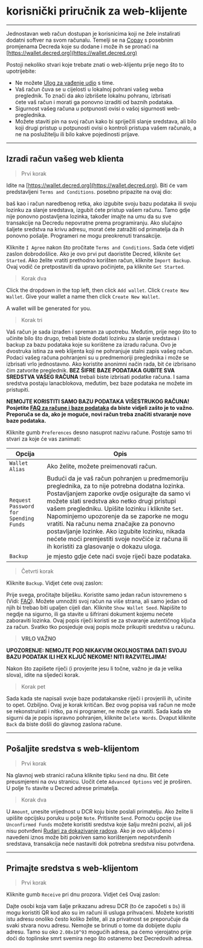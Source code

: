 # <i class="fa fa-firefox"></i> korisnički priručnik za web-klijente

---

Jednostavan web račun dostupan je korisnicima koji ne žele instalirati dodatni softver na svom računalu. Temelji se na
[Copay](https://github.com/bitpay/copay) s posebnim promjenama Decreda koje su dodane i može ih se pronaći na
[https://wallet.decred.org](https://wallet.decred.org)

Postoji nekoliko stvari koje trebate znati o web-klijentu prije nego što to upotrijebite:

* Ne možete
  [Ulog za vađenje udio](/mining/proof-of-stake.md)
  s time.
* Vaš račun čuva se u cijelosti u lokalnoj pohrani vašeg weba         
  preglednik. To znači da ako izbrišete lokalnu pohranu,  izbrisati    
  ćete vaš račun i morati ga ponovno izraditi od baznih podataka.
* Sigurnost vašeg računa u potpunosti ovisi o vašoj sigurnosti web-   
  preglednika.
* Možete staviti pin na svoj račun kako bi spriječili slanje sredstava,
  ali bilo koji drugi pristup u potpunosti ovisi o kontroli pristupa
  vašem računalo, a ne na poslužitelju ili bilo kakve pojedinosti prijave.

---

## <i class="fa fa-plus-circle"></i> Izradi račun vašeg web klienta

> Prvi korak

Idite na [https://wallet.decred.org](https://wallet.decred.org).  Biti će
vam predstavljeni `Terms and Conditions`. posebno pripazite na ovaj dio:

baš kao i račun naredbenog retka, ako izgubite svoju bazu podataka ili svoju lozinku za slanje sredstava, izgubit ćete pristup vašem računu. Tamo gdje nije ponovno postavljena lozinka, također imajte na umu da su sve transakcije na Decredu nepovratne prema programiranju. Ako slučajno šaljete sredstva na krivu adresu, morat ćete zatražiti od primatelja da ih ponovno pošalje. Programeri ne mogu preokrenuti transakcije.

Kliknite `I Agree` nakon što pročitate `Terms and Conditions`. Sada ćete vidjeti zaslon dobrodošlice. Ako je ovo prvi put daoristite Decred, kliknite `Get Started`. Ako želite vratiti prethodno korišten račun, kliknite `Import Backup`. Ovaj vodič će pretpostaviti da upravo počinjete, pa kliknite `Get Started`.

> Korak dva

Click the dropdown in the top left, then click `Add wallet`. Click
`Create New Wallet`. Give your wallet a name then click `Create New Wallet`.

A wallet will be generated for you.


> Korak tri

Vaš račun je sada izrađen i spreman za upotrebu. Međutim, prije nego što to učinite bilo što drugo, trebali biste dodati lozinku za slanje sredstava i backup za bazu podataka koje su korištene za izradu računa. Ovo je dvostruka istina za web klijenta koji ne pohranjuje stalni zapis vašeg račun. Podaci vašeg računa pohranjeni su u predmemoriji preglednika i može se izbrisati vrlo jednostavno. Ako koristite anonimni način rada, bit će izbrisano čim zatvorite preglednik. **BEZ ŠIFRE BAZE PODATAKA GUBITE SVA SREDSTVA VAŠEG RAČUNA** trebali biste izbrisati podatke računa. I sama sredstva postaju lanacblokova, međutim, bez baze podataka ne možete im pristupiti.

<i class="fa fa-exclamation-triangle"></i> **NEMOJTE KORISTITI SAMO BAZU PODATAKA VIŠESTRUKOG RAČUNA! Posjetite [FAQ za račune i baze podataka](/faq/wallets-and-seeds.md#3-can-i-run-multiple-wallets) da biste vidjeli zašto je to važno. Preporuča se da, ako je moguće, novi račun treba značiti stvaranje nove baze podataka.** 

Kliknite gumb `Preferences` desno nasuprot nazivu račune. Postoje samo tri stvari za koje će vas zanimati:

Opcija                                | Opis
---                                   | ---
`Wallet Alias`                        | Ako želite, možete preimenovati račun.
`Request Password for Spending Funds` | Budući da je vaš račun pohranjen u predmemoriju preglednika, za to nije potrebna dodatna lozinka. Postavljanjem zaporke ovdje osigurajte da samo vi možete slati sredstva ako netko drugi pristupi vašem pregledniku. Upišite lozinku i kliknite `Set`.  Napominjemo upozorenje da se zaporke ne mogu vratiti. Na računu nema značajke za ponovno postavljanje lozinke. Ako izgubite lozinku, nikada nećete moći premjestiti svoje novčiće iz računa ili ih koristiti za glasovanje o dokazu uloga.
`Backup`                              | je mjesto gdje ćete naći svoje riječi baze podataka.

> Četvrti korak

Kliknite `Backup`. Vidjet ćete ovaj zaslon:

Prije svega, pročitajte bilješku. Koristite samo jedan račun istovremeno s (Vidi: [FAQ](#)). Možete umnožiti  svoj račun na više strana, ali samo jedan od njih bi trebao biti upaljen cijeli dan. 
Kliknite `Show Wallet Seed`. Napišite to negdje na sigurno, ili ga stavite u šifrirani dokument kojemu nećete zaboraviti lozinka. Ovaj popis riječi koristi se za stvaranje autentičnog ključa za račun. Svatko tko posjeduje ovaj popis može prikupiti sredstva u računu.

> **VRLO VAŽNO**

**UPOZORENJE: NEMOJTE  POD NIKAKVIM OKOLNOSTIMA DATI SVOJU BAZU PODATAK ILI HEX KLJUČ NEKOME! NITI RAZVITELJIMA!**

Nakon što zapišete riječi (i provjerite jesu li točne, važno je da je velika slova), idite na sljedeći korak.

> Korak pet

Sada kada ste napisali svoje baze podatakanske riječi i provjerili ih, učinite to opet. Ozbiljno. Ovaj je korak kritičan. Bez ovog popisa vaš račun ne može se rekonstruirati i nitko, pa ni programer, ne može ga vratiti. Sada kada ste sigurni da je popis ispravno pohranjen, kliknite
`Delete Words`. Dvaput kliknite `Back` da biste došli do glavnog zaslona račune.

---

## <i class="fa fa-long-arrow-right"></i> Pošaljite sredstva s web-klijentom

> Prvi korak

Na glavnoj web stranici računa kliknite tipku `Send` na dnu. Bit ćete preusmjereni na ovu stranicu. Uočit ćete `Advanced Options`
već je proširen. U polje `To` stavite u Decred adrese primatelja.

> Korak dva

U `Amount`, unesite vrijednost u DCR koju biste poslali primatelju. Ako  želite li upišite opcijsku poruku u polje `Note`. Pritisnite
`Send`. Pomoću opcije `Use Unconfirmed Funds` možete koristiti sredstva koje šalju mrežni pozivi, ali još nisu potvrđeni
[Rudari za dokazivanje radova](/mining/proof-of-work.md).  Ako je ovo uključeno i navedeni iznos može biti pokriven samo korištenjem nepotvrđenih sredstava, transakcija neće nastaviti dok potrebna sredstva nisu potvrđena.

---

## <i class="fa fa-long-arrow-left"></i> Primajte sredstva s web-klijentom

> Prvi korak

Kliknite gumb `Receive` pri dnu prozora. Vidjet ćeš
Ovaj zaslon:

Dajte osobi koja vam šalje prikazanu adresu DCR (to će započeti s `Ds`) ili mogu koristiti QR kod ako su im računi ili usluga prihvaćeni. Možete koristiti istu adresu onoliko često koliko želite, ali
za privatnost se preporučuje da svaki stvara novu adresu. Nemojte se brinuti o tome da dobijete duplu adresu. Tamo su oko `2.08x10^93` mogućih adresa, pa ćemo vjerojatno prije doći do toplinske smrt svemira nego što ostanemo bez Decredovih adresa.

